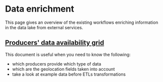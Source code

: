 # Data enrichment

This page gives an overview of the existing workflows enriching information in the data lake from external services.

## [Producers' data availability grid](./PRODUCERS_DATA_AVAILABILITY_GRID.md)

This document is useful when you need to know the following:

* which producers provide which type of data
* which are the geolocation fields taken into account
* take a look at example data before ETLs transformations
